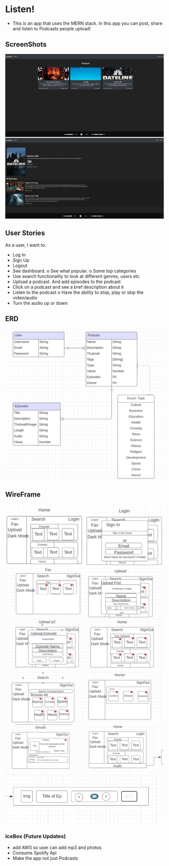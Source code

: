 # Listen!

- This is an app that uses the MERN stack. In this app you can post, share and listen to Podcasts people upload!

## ScreenShots

<img src="public/assets/Screenshot listen 1.JPG">
<img src="public/assets/Screenshot listen 2.JPG">


## User Stories

As a user, I want to:
-	Log In
-	Sign Up
-	Logout
-	See dashboard. 
o	See what popular.
o	Some top categories
-	Use search functionality to look at different genres, users etc
-	Upload a podcast. And add episodes to the podcast
-	Click on a podcast and see a bref description about it
-	Listen to the podcast 
o	Have the ability to stop, play or skip the video/audio
-	Turn the audio up or down


## ERD

<img src="public/assets/ERD p4.JPG">

## WireFrame

<img src="public/assets/WireFrame p4 p1.JPG">
<img src="public/assets/WireFrame p4 p2.JPG">
<img src="public/assets/WireFrame p4 p3.JPG">
<img src="public/assets/WireFrame p4 p4.JPG">
<img src="public/assets/WireFrame p4 p5.JPG">
<img src="public/assets/WireFrame p4 p6.JPG">

### IceBox (Future Updates)

- add AWS so user can add mp3 and photos
- Consume Spotify Api
- Make the app not just Podcasts
